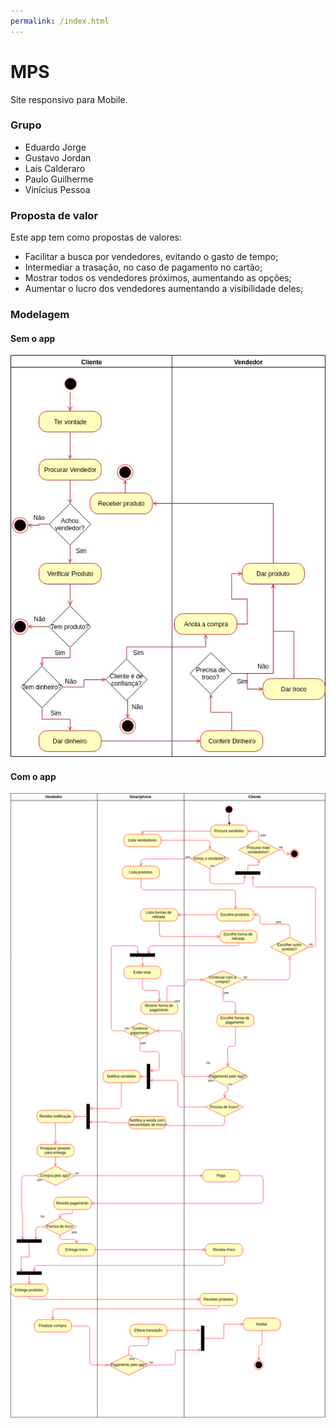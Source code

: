 ```yaml
---
permalink: /index.html
---
```


# MPS
Site responsivo para Mobile.

### Grupo
- Eduardo Jorge
- Gustavo Jordan
- Laís Calderaro
- Paulo Guilherme
- Vinícius Pessoa

### Proposta de valor
  Este app tem como propostas de valores:
  - Facilitar a busca por vendedores, evitando o gasto de tempo;
  - Intermediar a trasação, no caso de pagamento no cartão;
  - Mostrar todos os vendedores próximos, aumentando as opções;
  - Aumentar o lucro dos vendedores aumentando a visibilidade deles;
  
### Modelagem
#### Sem o app
![Diagrama_Atividades](doc/diagramas/Diagrama_Atividades.jpg)
#### Com o app
![Diagrama_Atividades_Com_App](doc/diagramas/Diagrama_Atividades_Com_App.png)
